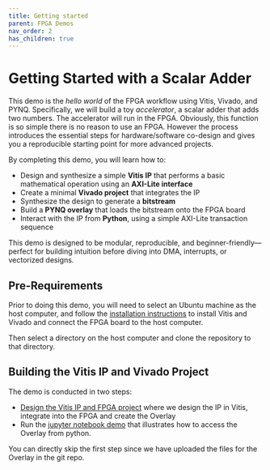```yaml
---
title: Getting started
parent: FPGA Demos
nav_order: 2
has_children: true
---
```


# Getting Started with a Scalar Adder

This demo is the *hello world* of the FPGA workflow using Vitis, Vivado, and PYNQ. Specifically, we will build a toy *accelerator*, a scalar adder that adds two numbers.  The accelerator will run in the FPGA.   Obviously, this function is so simple there is no reason to use an FPGA.  However the process introduces the essential steps for hardware/software co-design and gives you a reproducible starting point for more advanced projects.

By completing this demo, you will learn how to:

* Design and synthesize a simple **Vitis IP** that performs a basic mathematical operation using an **AXI-Lite interface**
* Create a minimal **Vivado project** that integrates the IP
* Synthesize the design to generate a **bitstream**
* Build a **PYNQ overlay** that loads the bitstream onto the FPGA board
* Interact with the IP from **Python**, using a simple AXI-Lite transaction sequence

This demo is designed to be modular, reproducible, and beginner-friendly—perfect for building intuition before diving into DMA, interrupts, or vectorized designs.

## Pre-Requirements
Prior to doing this demo, you will need to select an Ubuntu machine as the host computer, and follow the [installation instructions](../docs/installation.md) to install Vitis and Vivado and connect the FPGA board to the host computer.

Then select a directory on the host computer and clone the repository to that directory. 

## Building the Vitis IP and Vivado Project

The demo is conducted in two steps:

* [Design the Vitis IP and FPGA project](./docs/fpga_build.md) where we design the IP in Vitis, integrate into the FPGA and create the Overlay
* Run the [jupyter notebook demo]() that illustrates how to access the Overlay from python.

You can directly skip the first step since we have uploaded the files for the Overlay in the git repo.



 
